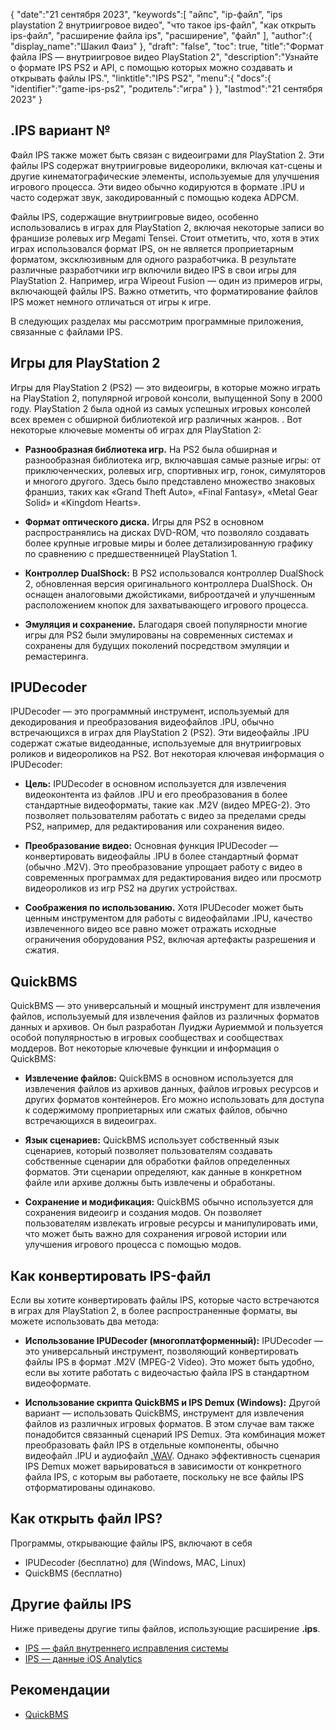 {
"date":"21 сентября 2023",
   "keywords":[
"айпс",
"ip-файл",
"ips playstation 2 внутриигровое видео",
"что такое ips-файл",
"как открыть ips-файл",
"расширение файла ips",
"расширение",
"файл"
],
   "author":{
"display_name":"Шакил Фаиз"
},
"draft": "false",
"toc": true,
"title":"Формат файла IPS — внутриигровое видео PlayStation 2",
   "description":"Узнайте о формате IPS PS2 и API, с помощью которых можно создавать и открывать файлы IPS.",
"linktitle":"IPS PS2",
   "menu":{
      "docs":{
         "identifier":"game-ips-ps2",
"родитель":"игра"
}
},
"lastmod":"21 сентября 2023"
}

## .IPS вариант №

Файл IPS также может быть связан с видеоиграми для PlayStation 2. Эти файлы IPS содержат внутриигровые видеоролики, включая кат-сцены и другие кинематографические элементы, используемые для улучшения игрового процесса. Эти видео обычно кодируются в формате .IPU и часто содержат звук, закодированный с помощью кодека ADPCM.

Файлы IPS, содержащие внутриигровые видео, особенно использовались в играх для PlayStation 2, включая некоторые записи во франшизе ролевых игр Megami Tensei. Стоит отметить, что, хотя в этих играх использовался формат IPS, он не является проприетарным форматом, эксклюзивным для одного разработчика. В результате различные разработчики игр включили видео IPS в свои игры для PlayStation 2. Например, игра Wipeout Fusion — один из примеров игры, включающей файлы IPS. Важно отметить, что форматирование файлов IPS может немного отличаться от игры к игре.

В следующих разделах мы рассмотрим программные приложения, связанные с файлами IPS.

## Игры для PlayStation 2

Игры для PlayStation 2 (PS2) — это видеоигры, в которые можно играть на PlayStation 2, популярной игровой консоли, выпущенной Sony в 2000 году. PlayStation 2 была одной из самых успешных игровых консолей всех времен с обширной библиотекой игр различных жанров. . Вот некоторые ключевые моменты об играх для PlayStation 2:

- **Разнообразная библиотека игр.** На PS2 была обширная и разнообразная библиотека игр, включавшая самые разные игры: от приключенческих, ролевых игр, спортивных игр, гонок, симуляторов и многого другого. Здесь было представлено множество знаковых франшиз, таких как «Grand Theft Auto», «Final Fantasy», «Metal Gear Solid» и «Kingdom Hearts».

- **Формат оптического диска.** Игры для PS2 в основном распространялись на дисках DVD-ROM, что позволяло создавать более крупные игровые миры и более детализированную графику по сравнению с предшественницей PlayStation 1.

- **Контроллер DualShock:** В PS2 использовался контроллер DualShock 2, обновленная версия оригинального контроллера DualShock. Он оснащен аналоговыми джойстиками, виброотдачей и улучшенным расположением кнопок для захватывающего игрового процесса.

- **Эмуляция и сохранение.** Благодаря своей популярности многие игры для PS2 были эмулированы на современных системах и сохранены для будущих поколений посредством эмуляции и ремастеринга.

## IPUDecoder

IPUDecoder — это программный инструмент, используемый для декодирования и преобразования видеофайлов .IPU, обычно встречающихся в играх для PlayStation 2 (PS2). Эти видеофайлы .IPU содержат сжатые видеоданные, используемые для внутриигровых роликов и видеороликов на PS2. Вот некоторая ключевая информация о IPUDecoder:

- **Цель:** IPUDecoder в основном используется для извлечения видеоконтента из файлов .IPU и его преобразования в более стандартные видеоформаты, такие как .M2V (видео MPEG-2). Это позволяет пользователям работать с видео за пределами среды PS2, например, для редактирования или сохранения видео.

- **Преобразование видео:** Основная функция IPUDecoder — конвертировать видеофайлы .IPU в более стандартный формат (обычно .M2V). Это преобразование упрощает работу с видео в современных программах для редактирования видео или просмотр видеороликов из игр PS2 на других устройствах.

- **Соображения по использованию.** Хотя IPUDecoder может быть ценным инструментом для работы с видеофайлами .IPU, качество извлеченного видео все равно может отражать исходные ограничения оборудования PS2, включая артефакты разрешения и сжатия.

## QuickBMS

QuickBMS — это универсальный и мощный инструмент для извлечения файлов, используемый для извлечения файлов из различных форматов данных и архивов. Он был разработан Луиджи Ауриеммой и пользуется особой популярностью в игровых сообществах и сообществах моддеров. Вот некоторые ключевые функции и информация о QuickBMS:

- **Извлечение файлов:** QuickBMS в основном используется для извлечения файлов из архивов данных, файлов игровых ресурсов и других форматов контейнеров. Его можно использовать для доступа к содержимому проприетарных или сжатых файлов, обычно встречающихся в видеоиграх.

- **Язык сценариев:** QuickBMS использует собственный язык сценариев, который позволяет пользователям создавать собственные сценарии для обработки файлов определенных форматов. Эти сценарии определяют, как данные в конкретном файле или архиве должны быть извлечены и обработаны.

- **Сохранение и модификация:** QuickBMS обычно используется для сохранения видеоигр и создания модов. Он позволяет пользователям извлекать игровые ресурсы и манипулировать ими, что может быть важно для сохранения игровой истории или улучшения игрового процесса с помощью модов.

## Как конвертировать IPS-файл

Если вы хотите конвертировать файлы IPS, которые часто встречаются в играх для PlayStation 2, в более распространенные форматы, вы можете использовать два метода:

- **Использование IPUDecoder (многоплатформенный):** IPUDecoder — это универсальный инструмент, позволяющий конвертировать файлы IPS в формат .M2V (MPEG-2 Video). Это может быть удобно, если вы хотите работать с видеочастью файла IPS в стандартном видеоформате.

- **Использование скрипта QuickBMS и IPS Demux (Windows):** Другой вариант — использовать QuickBMS, инструмент для извлечения файлов из различных игровых форматов. В этом случае вам также понадобится связанный сценарий IPS Demux. Эта комбинация может преобразовать файл IPS в отдельные компоненты, обычно видеофайл .IPU и аудиофайл [.WAV](/ru/audio/wav/). Однако эффективность сценария IPS Demux может варьироваться в зависимости от конкретного файла IPS, с которым вы работаете, поскольку не все файлы IPS отформатированы одинаково.

## Как открыть файл IPS?

Программы, открывающие файлы IPS, включают в себя

- IPUDecoder (бесплатно) для (Windows, MAC, Linux)
- QuickBMS (бесплатно)

## Другие файлы IPS

Ниже приведены другие типы файлов, использующие расширение **.ips**.

- [IPS — файл внутреннего исправления системы](/ru/game/ips/)
- [IPS — данные iOS Analytics](/ru/misc/ips/)

## Рекомендации
* [QuickBMS](http://aluigi.altervista.org/quickbms.htm)

